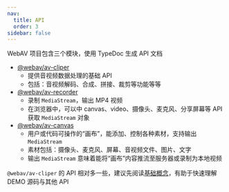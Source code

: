 ```yaml
---
nav:
  title: API
  order: 3
sidebar: false
---
```


WebAV 项目包含三个模块，使用 TypeDoc 生成 API 文档

- [@webav/av-cliper](//bilibili.github.io/WebAV/_api/av-cliper/)
  - 提供音视频数据处理的基础 API
  - 包括：音视频解码、合成、拼接、裁剪等功能等等
- [@webav/av-recorder](//bilibili.github.io/WebAV/_api/av-recorder/)
  - 录制 `MediaStream`，输出 MP4 视频
  - 在浏览器中，可以中 canvas、video、摄像头、麦克风、分享屏幕等 API 获取 `MediaStream` 对象
- [@webav/av-canvas](//bilibili.github.io/WebAV/_api/av-canvas/)
  - 用户或代码可操作的“画布”，能添加、控制各种素材，支持输出 `MediaStream`
  - 素材包括：摄像头、麦克风、屏幕、音视频文件、图片、文字
  - 输出 `MediaStream` 意味着能将“画布”内容推流至服务器或录制为本地视频

`@webav/av-cliper` 的 API 相对多一些，建议先阅读[基础概念](https://bilibili.github.io/WebAV/_api/av-cliper/#md:basic-concepts-%E5%9F%BA%E7%A1%80%E6%A6%82%E5%BF%B5)，有助于快速理解 DEMO 源码与其他 API
